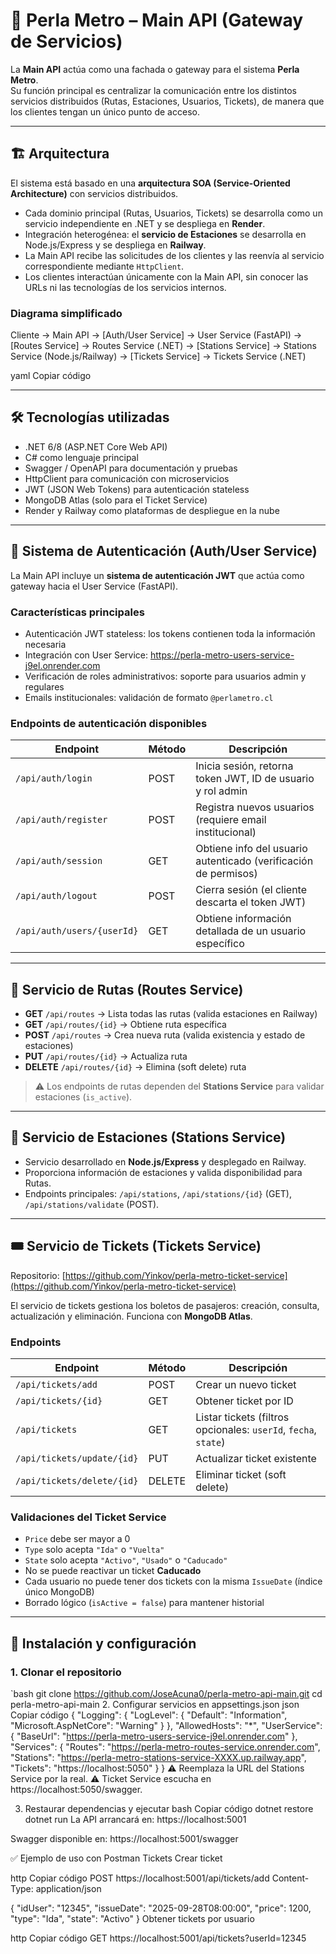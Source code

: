 # 🚀 Perla Metro – Main API (Gateway de Servicios)

La **Main API** actúa como una fachada o gateway para el sistema **Perla Metro**.  
Su función principal es centralizar la comunicación entre los distintos servicios distribuidos (Rutas, Estaciones, Usuarios, Tickets), de manera que los clientes tengan un único punto de acceso.

---

## 🏗️ Arquitectura

El sistema está basado en una **arquitectura SOA (Service-Oriented Architecture)** con servicios distribuidos.

- Cada dominio principal (Rutas, Usuarios, Tickets) se desarrolla como un servicio independiente en .NET y se despliega en **Render**.
- Integración heterogénea: el **servicio de Estaciones** se desarrolla en Node.js/Express y se despliega en **Railway**.
- La Main API recibe las solicitudes de los clientes y las reenvía al servicio correspondiente mediante `HttpClient`.
- Los clientes interactúan únicamente con la Main API, sin conocer las URLs ni las tecnologías de los servicios internos.

### Diagrama simplificado

Cliente → Main API → [Auth/User Service] → User Service (FastAPI)
→ [Routes Service] → Routes Service (.NET)
→ [Stations Service] → Stations Service (Node.js/Railway)
→ [Tickets Service] → Tickets Service (.NET)

yaml
Copiar código

---

## 🛠️ Tecnologías utilizadas

- .NET 6/8 (ASP.NET Core Web API)  
- C# como lenguaje principal  
- Swagger / OpenAPI para documentación y pruebas  
- HttpClient para comunicación con microservicios  
- JWT (JSON Web Tokens) para autenticación stateless  
- MongoDB Atlas (solo para el Ticket Service)  
- Render y Railway como plataformas de despliegue en la nube  

---

## 🔐 Sistema de Autenticación (Auth/User Service)

La Main API incluye un **sistema de autenticación JWT** que actúa como gateway hacia el User Service (FastAPI).

### Características principales

- Autenticación JWT stateless: los tokens contienen toda la información necesaria  
- Integración con User Service: https://perla-metro-users-service-j9el.onrender.com  
- Verificación de roles administrativos: soporte para usuarios admin y regulares  
- Emails institucionales: validación de formato `@perlametro.cl`

### Endpoints de autenticación disponibles

| Endpoint | Método | Descripción |
|----------|-------|------------|
| `/api/auth/login` | POST | Inicia sesión, retorna token JWT, ID de usuario y rol admin |
| `/api/auth/register` | POST | Registra nuevos usuarios (requiere email institucional) |
| `/api/auth/session` | GET | Obtiene info del usuario autenticado (verificación de permisos) |
| `/api/auth/logout` | POST | Cierra sesión (el cliente descarta el token JWT) |
| `/api/auth/users/{userId}` | GET | Obtiene información detallada de un usuario específico |

---

## 🚊 Servicio de Rutas (Routes Service)

- **GET** `/api/routes` → Lista todas las rutas (valida estaciones en Railway)  
- **GET** `/api/routes/{id}` → Obtiene ruta específica  
- **POST** `/api/routes` → Crea nueva ruta (valida existencia y estado de estaciones)  
- **PUT** `/api/routes/{id}` → Actualiza ruta  
- **DELETE** `/api/routes/{id}` → Elimina (soft delete) ruta  

> ⚠️ Los endpoints de rutas dependen del **Stations Service** para validar estaciones (`is_active`).

---

## 🏢 Servicio de Estaciones (Stations Service)

- Servicio desarrollado en **Node.js/Express** y desplegado en Railway.  
- Proporciona información de estaciones y valida disponibilidad para Rutas.  
- Endpoints principales: `/api/stations`, `/api/stations/{id}` (GET), `/api/stations/validate` (POST).

---

## 🎟️ Servicio de Tickets (Tickets Service)

Repositorio: [https://github.com/Yinkov/perla-metro-ticket-service](https://github.com/Yinkov/perla-metro-ticket-service)  

El servicio de tickets gestiona los boletos de pasajeros: creación, consulta, actualización y eliminación. Funciona con **MongoDB Atlas**.

### Endpoints

| Endpoint | Método | Descripción |
|----------|-------|------------|
| `/api/tickets/add` | POST | Crear un nuevo ticket |
| `/api/tickets/{id}` | GET | Obtener ticket por ID |
| `/api/tickets` | GET | Listar tickets (filtros opcionales: `userId`, `fecha`, `state`) |
| `/api/tickets/update/{id}` | PUT | Actualizar ticket existente |
| `/api/tickets/delete/{id}` | DELETE | Eliminar ticket (soft delete) |

### Validaciones del Ticket Service

- `Price` debe ser mayor a 0  
- `Type` solo acepta `"Ida"` o `"Vuelta"`  
- `State` solo acepta `"Activo"`, `"Usado"` o `"Caducado"`  
- No se puede reactivar un ticket **Caducado**  
- Cada usuario no puede tener dos tickets con la misma `IssueDate` (índice único MongoDB)  
- Borrado lógico (`isActive = false`) para mantener historial  

---

## 🚀 Instalación y configuración

### 1. Clonar el repositorio

`bash
git clone https://github.com/JoseAcuna0/perla-metro-api-main.git
cd perla-metro-api-main
2. Configurar servicios en appsettings.json
json
Copiar código
{
  "Logging": {
    "LogLevel": {
      "Default": "Information",
      "Microsoft.AspNetCore": "Warning"
    }
  },
  "AllowedHosts": "*",
  "UserService": {
    "BaseUrl": "https://perla-metro-users-service-j9el.onrender.com"
  },
  "Services": {
    "Routes": "https://perla-metro-routes-service.onrender.com",
    "Stations": "https://perla-metro-stations-service-XXXX.up.railway.app",
    "Tickets": "https://localhost:5050"
  }
}
⚠️ Reemplaza la URL del Stations Service por la real.
⚠️ Ticket Service escucha en https://localhost:5050/swagger.

3. Restaurar dependencias y ejecutar
bash
Copiar código
dotnet restore
dotnet run
La API arrancará en: https://localhost:5001

Swagger disponible en: https://localhost:5001/swagger

✅ Ejemplo de uso con Postman
Tickets
Crear ticket

http
Copiar código
POST https://localhost:5001/api/tickets/add
Content-Type: application/json

{
  "idUser": "12345",
  "issueDate": "2025-09-28T08:00:00",
  "price": 1200,
  "type": "Ida",
  "state": "Activo"
}
Obtener tickets por usuario

http
Copiar código
GET https://localhost:5001/api/tickets?userId=12345
